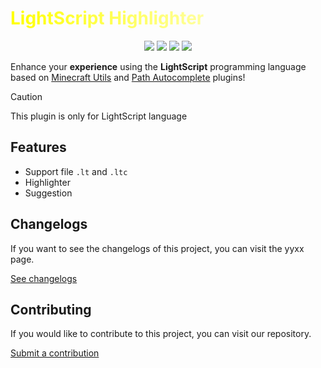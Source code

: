 <h1 style="background: linear-gradient(to right, yellow, white); -webkit-background-clip: text; color: transparent; animation: bounce 1.5s infinite ease-in-out;">LightScript Highlighter</h1>

 <p align="center">
  <img src="https://img.shields.io/badge/version-0.1.0%20notable-yellow?style=for-the-badge&logo=semver" />
  <img src="https://img.shields.io/badge/build-passing-brightgreen?style=for-the-badge&logo=githubactions&logoColor=white" />
  <img src="https://img.shields.io/badge/license-Apache%202.0-blue?style=for-the-badge&logo=open-source-initiative&logoColor=white" />
  <img src="https://img.shields.io/badge/status-active-success?style=for-the-badge&logo=pinboard&logoColor=white" />
</p>

Enhance your <strong>experience</strong> using the <strong>LightScript</strong> programming language based on [Minecraft Utils](https://github.com/vytdev/minecraft-acode-plugin) and [Path Autocomplete](https://gist.github.com/legendSabbir/eba2e344e21c6cbe39223a277250c557) plugins!

> [!CAUTION]
> This plugin is only for LightScript language

## Features
- Support file ``.lt`` and ``.ltc``
- Highlighter
- Suggestion

## Changelogs
If you want to see the changelogs of this project, you can visit the yyxx page.

[See changelogs](yyxx)

## Contributing
If you would like to contribute to this project, you can visit our repository.

[Submit a contribution](wwyy)

<div style="display: none; color: black;">
  <style>
  @keyframes bounce {
    0%, 100% {
      transform: translateY(0);
    }
    50% {
      transform: translateY(-10px);
    }
  }
  </style>
</div>